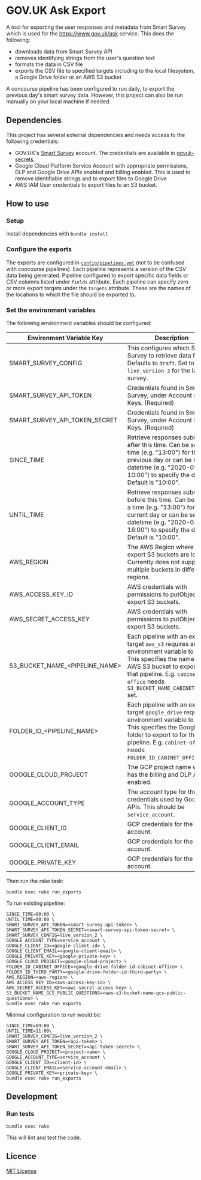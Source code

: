 # GOV.UK Ask Export

A tool for exporting the user responses and metadata from Smart Survey which is
used for the https://www.gov.uk/ask service. This does the following:

- downloads data from Smart Survey API
- removes identifying strings from the user's question text
- formats the data in CSV file
- exports the CSV file to specified targets including to the local filesystem,
  a Google Drive folder or an AWS S3 bucket

A concourse pipeline has been configured to run daily, to export the previous
day's smart survey data. However, this project can also be run manually on your
local machine if needed.

## Dependencies

This project has several external dependencies and needs access to the
following credentials:

- GOV.UK's [Smart Survey](https://www.smartsurvey.co.uk/) account. The
  credentials are available in [govuk-secrets][].
- Google Cloud Platform Service Account with appropriate permissions, DLP and
  Google Drive APIs enabled and billing enabled. This is used to remove
  identifiable strings and to export files to Google Drive
- AWS IAM User credentials to export files to an S3 bucket.

[govuk-secrets]: https://github.com/alphagov/govuk-secrets

## How to use

### Setup

Install dependencies with `bundle install`

### Configure the exports

The exports are configured in
[`config/pipelines.yml`](https://github.com/alphagov/govuk-ask-export/blob/master/config/pipelines.yml)
(not to be confused with concourse pipelines). Each pipeline represents a
version of the CSV data being generated. Pipeline configured to export specific
data fields or CSV columns listed under `fields` attribute. Each pipeline can
specify zero or more export targets under the `targets` attribute. These are
the names of the locations to which the file should be exported to.

### Set the environment variables

The following environment variables should be configured:

| Environment Variable Key       | Description                                                                                                                                                                                                                            |
|--------------------------------|----------------------------------------------------------------------------------------------------------------------------------------------------------------------------------------------------------------------------------------|
| SMART_SURVEY_CONFIG            | This configures which Smart Survey to retrieve data from. Defaults to `draft`. Set to `live_version_2` for the latest survey.                                                                                                          |
| SMART_SURVEY_API_TOKEN         | Credentials found in Smart Survey, under Account > API Keys. (Required)                                                                                                                                                                |
| SMART_SURVEY_API_TOKEN_SECRET  | Credentials found in Smart Survey, under Account > API Keys. (Required)                                                                                                                                                                |
| SINCE_TIME                     | Retrieve responses submitted after this time. Can be set as a time (e.g. "13:00") for the previous day or can be set as a datetime (e.g. "2020-05-01 10:00") to specify the date. Default is "10:00".                        |
| UNTIL_TIME                     | Retrieve responses submitted before this time. Can be set as a time (e.g. "13:00") for the current day or can be set as a datetime (e.g. "2020-05-01 16:00") to specify the date. Default is "10:00".                        |
| AWS_REGION                     | The AWS Region where the export S3 buckets are located. Currently does not support multiple buckets in different regions.                                                                                                              |
| AWS_ACCESS_KEY_ID              | AWS credentials with permissions to putObject to the export S3 buckets.                                                                                                                                                                |
| AWS_SECRET_ACCESS_KEY          | AWS credentials with permissions to putObject to the export S3 buckets.                                                                                                                                                                |
| S3_BUCKET_NAME_<PIPELINE_NAME> | Each pipeline with an export target `aws_s3` requires an environment variable to be set. This specifies the name of the AWS S3 bucket to export to for that pipeline. E.g. `cabinet-office` needs `S3_BUCKET_NAME_CABINET_OFFICE` set. |
| FOLDER_ID_<PIPELINE_NAME>      | Each pipeline with an export target `google_drive` requires an environment variable to be set. This specifies the Google Drive folder to export to for that pipeline. E.g. `cabinet-office` needs `FOLDER_ID_CABINET_OFFICE` set.      |
| GOOGLE_CLOUD_PROJECT           | The GCP project name which has the billing and DLP API enabled.                                                                                                                                                                        |
| GOOGLE_ACCOUNT_TYPE            | The account type for the credentials used by Google APIs. This should be `service_account`.                                                                                                                                            |
| GOOGLE_CLIENT_ID               | GCP credentials for the service account.                                                                                                                                                                                               |
| GOOGLE_CLIENT_EMAIL            | GCP credentials for the service account.                                                                                                                                                                                               |
| GOOGLE_PRIVATE_KEY             | GCP credentials for the service account.                                                                                                                                                                                               |

Then run the rake task:

```
bundle exec rake run_exports
```

To run existing pipeline:

```
SINCE_TIME=00:00 \
UNTIL_TIME=00:00 \
SMART_SURVEY_API_TOKEN=<smart-survey-api-token> \
SMART_SURVEY_API_TOKEN_SECRET=<smart-survey-api-token-secret> \
SMART_SURVEY_CONFIG=live_version_2 \
GOOGLE_ACCOUNT_TYPE=service_account \
GOOGLE_CLIENT_ID=<google-client-id> \
GOOGLE_CLIENT_EMAIL=<google-client-email> \
GOOGLE_PRIVATE_KEY=<google-private-key> \
GOOGLE_CLOUD_PROJECT=<google-cloud-project> \
FOLDER_ID_CABINET_OFFICE=<google-drive-folder-id-cabinet-office> \
FOLDER_ID_THIRD_PARTY=<google-drive-folder-id-third-party> \
AWS_REGION=<aws-region> \
AWS_ACCESS_KEY_ID=<aws-access-key-id> \
AWS_SECRET_ACCESS_KEY=<aws-secret-access-key> \
S3_BUCKET_NAME_GCS_PUBLIC_QUESTIONS=<aws-s3-bucket-name-gcs-public-questions> \
bundle exec rake run_exports
```

Minimal configuration to run would be:

```
SINCE_TIME=09:00 \
UNTIL_TIME=11:00\
SMART_SURVEY_CONFIG=live_version_2 \
SMART_SURVEY_API_TOKEN=<api-token> \
SMART_SURVEY_API_TOKEN_SECRET=<api-token-secret> \
GOOGLE_CLOUD_PROJECT=<project-name> \
GOOGLE_ACCOUNT_TYPE=service_account \
GOOGLE_CLIENT_ID=<client-id> \
GOOGLE_CLIENT_EMAIL=<service-account-email> \
GOOGLE_PRIVATE_KEY=<private-key> \
bundle exec rake run_exports
```

## Development

### Run tests

```
bundle exec rake
```

This will lint and test the code.

## Licence

[MIT License](LICENCE)
